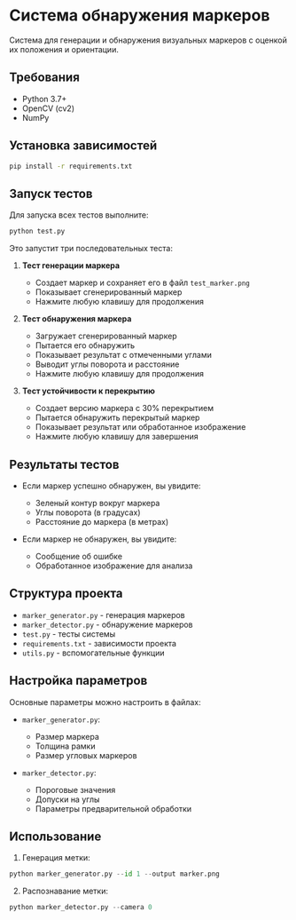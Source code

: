 # Система обнаружения маркеров

Система для генерации и обнаружения визуальных маркеров с оценкой их положения и ориентации.

## Требования

- Python 3.7+
- OpenCV (cv2)
- NumPy

## Установка зависимостей

```bash
pip install -r requirements.txt
```

## Запуск тестов

Для запуска всех тестов выполните:

```bash
python test.py
```

Это запустит три последовательных теста:

1. **Тест генерации маркера**
   - Создает маркер и сохраняет его в файл `test_marker.png`
   - Показывает сгенерированный маркер
   - Нажмите любую клавишу для продолжения

2. **Тест обнаружения маркера**
   - Загружает сгенерированный маркер
   - Пытается его обнаружить
   - Показывает результат с отмеченными углами
   - Выводит углы поворота и расстояние
   - Нажмите любую клавишу для продолжения

3. **Тест устойчивости к перекрытию**
   - Создает версию маркера с 30% перекрытием
   - Пытается обнаружить перекрытый маркер
   - Показывает результат или обработанное изображение
   - Нажмите любую клавишу для завершения

## Результаты тестов

- Если маркер успешно обнаружен, вы увидите:
  - Зеленый контур вокруг маркера
  - Углы поворота (в градусах)
  - Расстояние до маркера (в метрах)

- Если маркер не обнаружен, вы увидите:
  - Сообщение об ошибке
  - Обработанное изображение для анализа

## Структура проекта

- `marker_generator.py` - генерация маркеров
- `marker_detector.py` - обнаружение маркеров
- `test.py` - тесты системы
- `requirements.txt` - зависимости проекта
- `utils.py` - вспомогательные функции

## Настройка параметров

Основные параметры можно настроить в файлах:

- `marker_generator.py`:
  - Размер маркера
  - Толщина рамки
  - Размер угловых маркеров

- `marker_detector.py`:
  - Пороговые значения
  - Допуски на углы
  - Параметры предварительной обработки



## Использование

1. Генерация метки:
```python
python marker_generator.py --id 1 --output marker.png
```

2. Распознавание метки:
```python
python marker_detector.py --camera 0
``` 